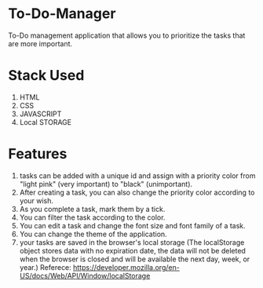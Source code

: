 # To-Do-Manager
To-Do management application that allows you to prioritize the tasks that are more important.

# Stack Used
1. HTML
2. CSS
3. JAVASCRIPT
4. Local STORAGE

# Features
1. tasks can be added with a unique id and assign with a priority color from "light pink" (very important) to "black" (unimportant).
2. After creating a task, you can also change the priority color according to your wish.
3. As you complete a task, mark them by a tick.
4. You can filter the task according to the color.
5. You can edit a task and change the font size and font family of a task.
6. You can change the theme of the application.
7. your tasks are saved in the browser's local storage (The localStorage object stores data with no expiration date, the data will not be deleted when the browser is closed and will be available the next day, week, or year.)
Referece: https://developer.mozilla.org/en-US/docs/Web/API/Window/localStorage

